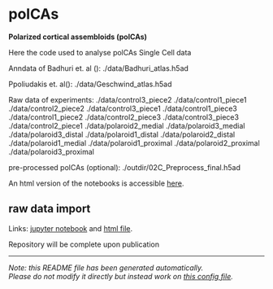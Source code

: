 
# polCAs

**Polarized cortical assembloids (polCAs)**

Here the code used to analyse polCAs Single Cell data

Anndata of Badhuri et. al ():
./data/Badhuri_atlas.h5ad

Ppoliudakis et. al():
./data/Geschwind_atlas.h5ad   

Raw data of experiments:
./data/control3_piece2
./data/control1_piece1
./data/control2_piece2
./data/control3_piece1
./data/control1_piece3
./data/control1_piece2
./data/control2_piece3
./data/control3_piece3
./data/control2_piece1
./data/polaroid2_medial
./data/polaroid3_medial
./data/polaroid3_distal
./data/polaroid1_distal
./data/polaroid2_distal
./data/polaroid1_medial
./data/polaroid1_proximal
./data/polaroid2_proximal
./data/polaroid3_proximal

pre-processed polCAs (optional):
./outdir/02C_Preprocess_final.h5ad


An html version of the notebooks is accessible [here](https://GiuseppeTestaLab.github.io/polCAs/).




## raw data import

Links: [jupyter notebook](01_RawImport.ipynb) and [html file](https://GiuseppeTestaLab.github.io/polCAs/01_RawImport.html).




Repository will be complete upon publication


---
*Note: this README file has been generated automatically.* <br>
*Please do not modify it directly but instead work on [this config file](resources/config.yaml).*


